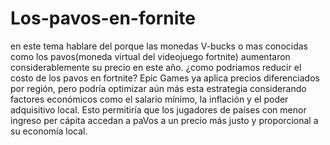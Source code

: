  # Los-pavos-en-fornite
 en este tema hablare del porque las monedas V-bucks o mas conocidas como los pavos(moneda virtual del videojuego fortnite) aumentaron considerablemente su precio en este año.
 ¿como podriamos reducir el costo de los pavos en fortnite? Epic Games ya aplica precios diferenciados por región, pero podría optimizar aún más esta estrategia considerando factores económicos como el salario mínimo, la inflación y el poder adquisitivo local. Esto permitiría que los jugadores de países con menor ingreso per cápita accedan a paVos a un precio más justo y proporcional a su economía local.
